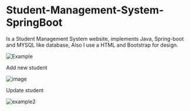 # Student-Management-System-SpringBoot

Is a Student Management System website, implements Java, Spring-boot and MYSQL like database, Also I use a HTML and Bootstrap for design.

![Example](https://user-images.githubusercontent.com/100151419/233743440-08bac094-82be-4c15-9c17-0ae3a4b06518.jpg)


Add new student


![image](https://user-images.githubusercontent.com/100151419/233743614-1ce07eda-91ba-4eb4-a42d-e88537aef90d.png)



Update student

![example2](https://user-images.githubusercontent.com/100151419/233743768-7582f2e6-3ffd-4367-a887-1a0104bb0495.jpg)

